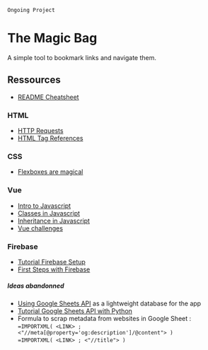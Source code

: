 `Ongoing Project`

# The Magic Bag

A simple tool to bookmark links and navigate them.

## Ressources

* [README Cheatsheet](https://github.com/adam-p/markdown-here/wiki/Markdown-Cheatsheet)

### HTML

* [HTTP Requests](https://developer.mozilla.org/fr/docs/Web/HTTP/Methods)
* [HTML Tag References](https://www.w3schools.com/tags/default.asp)

### CSS

* [Flexboxes are magical](https://css-tricks.com/snippets/css/a-guide-to-flexbox/#aa-basics-and-terminology)

### Vue

* [Intro to Javascript](https://developer.mozilla.org/en-US/docs/Web/JavaScript/A_re-introduction_to_JavaScript)
* [Classes in Javascript](https://developer.mozilla.org/en-US/docs/Web/JavaScript/Reference/Classes)
* [Inheritance in Javascript](https://developer.mozilla.org/en-US/docs/Web/JavaScript/Inheritance_and_the_prototype_chain)
* [Vue challenges](https://vuejs-challenges.netlify.app/challenges.html#category=Built-ins)

### Firebase

* [Tutorial Firebase Setup](https://firebase.google.com/docs/database/web/start)
* [First Steps with Firebase](https://cloud.google.com/firestore/docs/client/get-firebase)


##### Ideas abandonned

* [Using Google Sheets API](https://albertauyeung.github.io/2020/04/26/vuejs-google-sheets.html/) as a lightweight database for the app
* [Tutorial Google Sheets API with Python](https://towardsdatascience.com/turn-google-sheets-into-your-own-database-with-python-4aa0b4360ce7#461d)
* Formula to scrap metadata from websites in Google Sheet : 
<br>	`=IMPORTXML( <LINK> ; <"//meta[@property='og:description']/@content"> )` 
<br>	`=IMPORTXML( <LINK> ; <"//title"> )`
